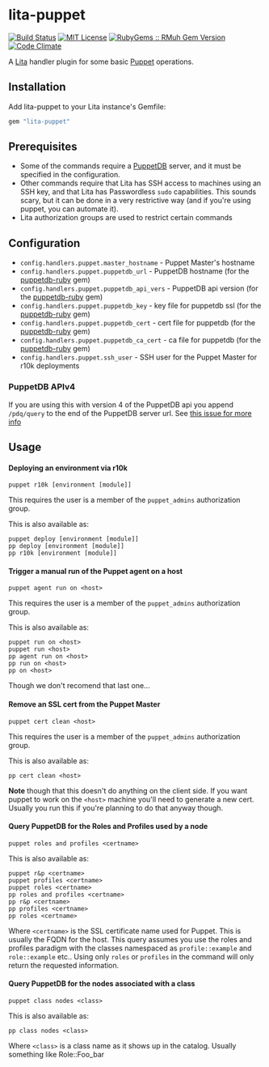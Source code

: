 # lita-puppet

[![Build Status](https://img.shields.io/travis/knuedge/lita-puppet/master.svg)](https://travis-ci.org/knuedge/lita-puppet)
[![MIT License](https://img.shields.io/badge/license-MIT-brightgreen.svg)](https://tldrlegal.com/license/mit-license)
[![RubyGems :: RMuh Gem Version](http://img.shields.io/gem/v/lita-puppet.svg)](https://rubygems.org/gems/lita-puppet)
[![Code Climate](https://img.shields.io/codeclimate/github/knuedge/lita-puppet.svg)](https://codeclimate.com/github/knuedge/lita-puppet)

A [Lita](https://www.lita.io/) handler plugin for some basic [Puppet](https://puppet.com/) operations.

## Installation

Add lita-puppet to your Lita instance's Gemfile:

``` ruby
gem "lita-puppet"
```

## Prerequisites

* Some of the commands require a [PuppetDB](https://docs.puppet.com/puppetdb/) server, and it must be specified in the configuration.
* Other commands require that Lita has SSH access to machines using an SSH key, and that Lita has Passwordless `sudo` capabilities. This sounds scary, but it can be done in a very restrictive way (and if you're using puppet, you can automate it).
* Lita authorization groups are used to restrict certain commands

## Configuration

* `config.handlers.puppet.master_hostname` - Puppet Master's hostname
* `config.handlers.puppet.puppetdb_url` - PuppetDB hostname (for the [puppetdb-ruby](https://github.com/voxpupuli/puppetdb-ruby) gem)
* `config.handlers.puppet.puppetdb_api_vers` - PuppetDB api version (for the [puppetdb-ruby](https://github.com/voxpupuli/puppetdb-ruby) gem)
* `config.handlers.puppet.puppetdb_key` - key file for puppetdb ssl (for the [puppetdb-ruby](https://github.com/voxpupuli/puppetdb-ruby) gem)
*  `config.handlers.puppet.puppetdb_cert` - cert file for puppetdb (for the [puppetdb-ruby](https://github.com/voxpupuli/puppetdb-ruby) gem)
* `config.handlers.puppet.puppetdb_ca_cert` - ca file for puppetdb (for the [puppetdb-ruby](https://github.com/voxpupuli/puppetdb-ruby) gem)
* `config.handlers.puppet.ssh_user` - SSH user for the Puppet Master for r10k deployments

### PuppetDB APIv4
If you are using this with version 4 of the PuppetDB api you append `/pdq/query` to the end of the PuppetDB server url. See [this issue for more info](https://github.com/voxpupuli/puppetdb-ruby/issues/13)

## Usage

#### Deploying an environment via r10k
    puppet r10k [environment [module]]
This requires the user is a member of the `puppet_admins` authorization group.

This is also available as:

    puppet deploy [environment [module]]
    pp deploy [environment [module]]
    pp r10k [environment [module]]


#### Trigger a manual run of the Puppet agent on a host
    puppet agent run on <host>
This requires the user is a member of the `puppet_admins` authorization group.

This is also available as:

    puppet run on <host>
    puppet run <host>
    pp agent run on <host>
    pp run on <host>
    pp on <host>

Though we don't recomend that last one...

#### Remove an SSL cert from the Puppet Master
    puppet cert clean <host>
This requires the user is a member of the `puppet_admins` authorization group.

This is also available as:

    pp cert clean <host>

**Note** though that this doesn't do anything on the client side. If you want puppet to work on the `<host>` machine you'll need to generate a new cert. Usually you run this if you're planning to do that anyway though.

#### Query PuppetDB for the Roles and Profiles used by a node
    puppet roles and profiles <certname>

This is also available as:

    puppet r&p <certname>
    puppet profiles <certname>
    puppet roles <certname>
    pp roles and profiles <certname>
    pp r&p <certname>
    pp profiles <certname>
    pp roles <certname>

Where `<certname>` is the SSL certificate name used for Puppet. This is usually the FQDN for the host. This query assumes you use the roles and profiles paradigm with the classes namespaced as `profile::example` and `role::example` etc.. Using only `roles` or `profiles` in the command will only return the requested information.

#### Query PuppetDB for the nodes associated with a class
    puppet class nodes <class>

This is also available as:

    pp class nodes <class>

Where `<class>` is a class name as it shows up in the catalog. Usually something like Role::Foo_bar
